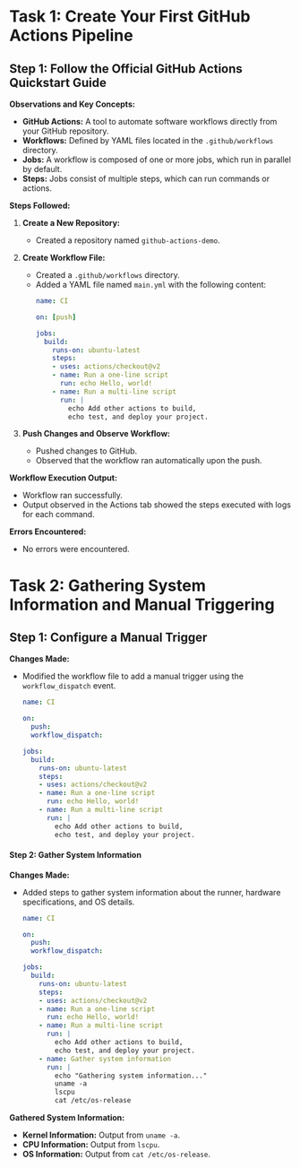 # Task 1: Create Your First GitHub Actions Pipeline

## Step 1: Follow the Official GitHub Actions Quickstart Guide

**Observations and Key Concepts:**
- **GitHub Actions:** A tool to automate software workflows directly from your GitHub repository.
- **Workflows:** Defined by YAML files located in the `.github/workflows` directory.
- **Jobs:** A workflow is composed of one or more jobs, which run in parallel by default.
- **Steps:** Jobs consist of multiple steps, which can run commands or actions.

**Steps Followed:**
1. **Create a New Repository:**
   - Created a repository named `github-actions-demo`.
   
2. **Create Workflow File:**
   - Created a `.github/workflows` directory.
   - Added a YAML file named `main.yml` with the following content:
     ```yaml
     name: CI

     on: [push]

     jobs:
       build:
         runs-on: ubuntu-latest
         steps:
         - uses: actions/checkout@v2
         - name: Run a one-line script
           run: echo Hello, world!
         - name: Run a multi-line script
           run: |
             echo Add other actions to build,
             echo test, and deploy your project.
     ```

3. **Push Changes and Observe Workflow:**
   - Pushed changes to GitHub.
   - Observed that the workflow ran automatically upon the push.

**Workflow Execution Output:**
- Workflow ran successfully.
- Output observed in the Actions tab showed the steps executed with logs for each command.

**Errors Encountered:**
- No errors were encountered.

# Task 2: Gathering System Information and Manual Triggering

## Step 1: Configure a Manual Trigger

**Changes Made:**
- Modified the workflow file to add a manual trigger using the `workflow_dispatch` event.
  ```yaml
  name: CI

  on:
    push:
    workflow_dispatch:

  jobs:
    build:
      runs-on: ubuntu-latest
      steps:
      - uses: actions/checkout@v2
      - name: Run a one-line script
        run: echo Hello, world!
      - name: Run a multi-line script
        run: |
          echo Add other actions to build,
          echo test, and deploy your project.
  ```

#### Step 2: Gather System Information

**Changes Made:**
- Added steps to gather system information about the runner, hardware specifications, and OS details.
  ```yaml
  name: CI

  on:
    push:
    workflow_dispatch:

  jobs:
    build:
      runs-on: ubuntu-latest
      steps:
      - uses: actions/checkout@v2
      - name: Run a one-line script
        run: echo Hello, world!
      - name: Run a multi-line script
        run: |
          echo Add other actions to build,
          echo test, and deploy your project.
      - name: Gather system information
        run: |
          echo "Gathering system information..."
          uname -a
          lscpu
          cat /etc/os-release
  ```

**Gathered System Information:**
- **Kernel Information:** Output from `uname -a`.
- **CPU Information:** Output from `lscpu`.
- **OS Information:** Output from `cat /etc/os-release`.

